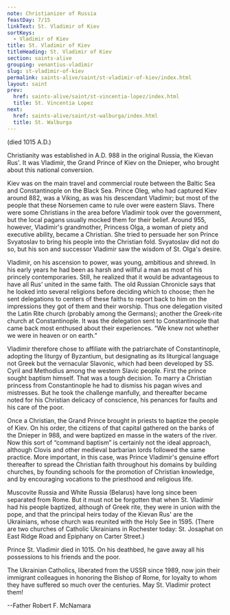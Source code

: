 ```yaml
---
note: Christianizer of Russia
feastDay: 7/15
linkText: St. Vladimir of Kiev
sortKeys:
  - Vladimir of Kiev
title: St. Vladimir of Kiev
titleHeading: St. Vladimir of Kiev
section: saints-alive
grouping: venantius-vladimir
slug: st-vladimir-of-kiev
permalink: saints-alive/saint/st-vladimir-of-kiev/index.html
layout: saint
prev:
  href: saints-alive/saint/st-vincentia-lopez/index.html
  title: St. Vincentia Lopez
next:
  href: saints-alive/saint/st-walburga/index.html
  title: St. Walburga
---
```

(died 1015 A.D.)

Christianity was established in A.D. 988 in the original Russia, the Kievan Rus'. It was Vladimir, the Grand Prince of Kiev on the Dnieper, who brought about this national conversion.

Kiev was on the main travel and commercial route between the Baltic Sea and Constantinople on the Black Sea. Prince Oleg, who had captured Kiev around 882, was a Viking, as was his descendant Vladimir; but most of the people that these Norsemen came to rule over were eastern Slavs. There were some Christians in the area before Vladimir took over the government, but the local pagans usually mocked them for their belief. Around 955, however, Vladimir's grandmother, Princess Olga, a woman of piety and executive ability, became a Christian. She tried to persuade her son Prince Svyatoslav to bring his people into the Christian fold. Svyatoslav did not do so, but his son and successor Vladimir saw the wisdom of St. Olga's desire.

Vladimir, on his ascension to power, was young, ambitious and shrewd. In his early years he had been as harsh and willful a man as most of his princely contemporaries. Still, he realized that it would be advantageous to have all Rus' united in the same faith. The old Russian Chronicle says that he looked into several religions before deciding which to choose; then he sent delegations to centers of these faiths to report back to him on the impressions they got of them and their worship. Thus one delegation visited the Latin Rite church (probably among the Germans); another the Greek-rite church at Constantinople. It was the delegation sent to Constantinople that came back most enthused about their experiences. “We knew not whether we were in heaven or on earth.”

Vladimir therefore chose to affiliate with the patriarchate of Constantinople, adopting the liturgy of Byzantium, but designating as its liturgical language not Greek but the vernacular Slavonic, which had been developed by SS. Cyril and Methodius among the western Slavic people. First the prince sought baptism himself. That was a tough decision. To marry a Christian princess from Constantinople he had to dismiss his pagan wives and mistresses. But he took the challenge manfully, and thereafter became noted for his Christian delicacy of conscience, his penances for faults and his care of the poor.

Once a Christian, the Grand Prince brought in priests to baptize the people of Kiev. On his order, the citizens of that capital gathered on the banks of the Dnieper in 988, and were baptized en masse in the waters of the river. Now this sort of “command baptism” is certainly not the ideal approach, although Clovis and other medieval barbarian lords followed the same practice. More important, in this case, was Prince Vladimir's genuine effort thereafter to spread the Christian faith throughout his domains by building churches, by founding schools for the promotion of Christian knowledge, and by encouraging vocations to the priesthood and religious life.

Muscovite Russia and White Russia (Belarus) have long since been separated from Rome. But it must not be forgotten that when St. Vladimir had his people baptized, although of Greek rite, they were in union with the pope, and that the principal heirs today of the Kievan Rus' are the Ukrainians, whose church was reunited with the Holy See in 1595. (There are two churches of Catholic Ukrainians in Rochester today: St. Josaphat on East Ridge Road and Epiphany on Carter Street.)

Prince St. Vladimir died in 1015. On his deathbed, he gave away all his possessions to his friends and the poor.

The Ukrainian Catholics, liberated from the USSR since 1989, now join their immigrant colleagues in honoring the Bishop of Rome, for loyalty to whom they have suffered so much over the centuries. May St. Vladimir protect them!

\--Father Robert F. McNamara